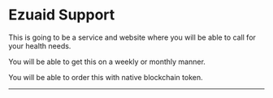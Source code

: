 # Ezuaid Support

This is going to be a service and website where you will be able to call for your health needs.

You will be able to get this on a weekly or monthly manner. 

You will be able to order this with native blockchain token.


---

